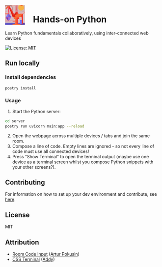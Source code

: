# <img src="https://github.com/Cutwell/hands-on-python/blob/main/logo-64x64.svg" style="width:64px;padding-right:20px;margin-bottom:-8px;"> Hands-on Python
 Learn Python fundamentals collaboratively, using inter-connected web devices

<!-- Find new badges at https://shields.io/badges -->
[![License: MIT](https://img.shields.io/badge/License-MIT-yellow.svg)](https://opensource.org/licenses/MIT)

## Run locally

### Install dependencies

```sh
poetry install
```

### Usage

1. Start the Python server:

```sh
cd server
poetry run uvicorn main:app --reload
```

2. Open the webpage across multiple devices / tabs and join the same room.
3. Compose a line of code. Empty lines are ignored - so not every line of code must use all connected devices!
4. Press "Show Terminal" to open the terminal output (maybe use one device as a terminal screen whilst you compose Python snippets with your other screens?).

## Contributing

<!-- Remember to update the links in the `.github/CONTRIBUTING.md` file from `Cutwell/hands-on-python` to your own username and repository. -->

For information on how to set up your dev environment and contribute, see [here](.github/CONTRIBUTING.md).

## License

MIT

## Attribution
- [Room Code Input](https://codepen.io/apokusin/pen/njaZmW) ([Artur Pokusin](https://codepen.io/apokusin))
- [CSS Terminal](https://codepen.io/addyosmani/pen/avxmvN) ([Addy](https://codepen.io/addyo))
